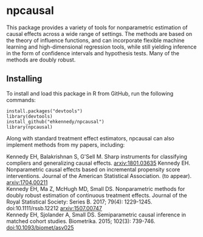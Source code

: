 # npcausal

This package provides a variety of tools for nonparametric estimation of causal effects across a wide range of settings. The methods are based on the theory of influence functions, and can incorporate flexible machine learning and high-dimensional regression tools, while still yielding inference in the form of confidence intervals and hypothesis tests. Many of the methods are doubly robust.

## Installing

To install and load this package in R from GitHub, run the following commands:

```
install.packages("devtools")
library(devtools) 
install_github("ehkennedy/npcausal")
library(npcausal)
```
Along with standard treatment effect estimators, npcausal can also implement methods from my papers, including:

Kennedy EH, Balakrishnan S, G'Sell M. Sharp instruments for classifying compliers and generalizing causal effects. [arxiv:1801.03635](https://arxiv.org/abs/1801.03635)
Kennedy EH. Nonparametric causal effects based on incremental propensity score interventions. Journal of the American Statistical Association. (to appear). [arxiv:1704.00211](https://arxiv.org/abs/1704.00211)    
Kennedy EH, Ma Z, McHugh MD, Small DS. Nonparametric methods for doubly robust estimation of continuous treatment effects. Journal of the Royal Statistical Society: Series B. 2017; 79(4): 1229-1245. doi:10.1111/rssb.12212 [arxiv:1507.00747](http://arxiv.org/abs/1507.00747)    
Kennedy EH, Sjolander A, Small DS. Semiparametric causal inference in matched cohort studies. Biometrika. 2015; 102(3): 739-746. [doi:10.1093/biomet/asv025](http://sci-hub.tw/10.1093/biomet/asv025)
